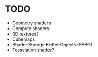 # TODO

- Geometry shaders
- ~~Compute shaders~~
- 3D textures?
- Cubemaps
- ~~Shader Storage Buffer Objects (SSBO)~~
- Tesselation shader?